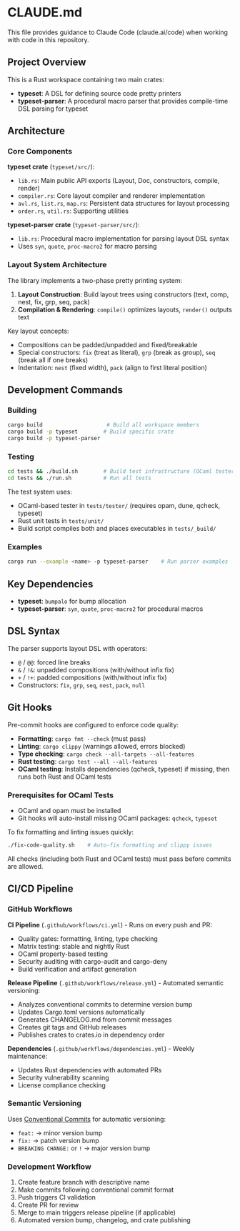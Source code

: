 # CLAUDE.md

This file provides guidance to Claude Code (claude.ai/code) when working with code in this repository.

## Project Overview

This is a Rust workspace containing two main crates:
- **typeset**: A DSL for defining source code pretty printers
- **typeset-parser**: A procedural macro parser that provides compile-time DSL parsing for typeset

## Architecture

### Core Components

**typeset crate** (`typeset/src/`):
- `lib.rs`: Main public API exports (Layout, Doc, constructors, compile, render)
- `compiler.rs`: Core layout compiler and renderer implementation
- `avl.rs`, `list.rs`, `map.rs`: Persistent data structures for layout processing
- `order.rs`, `util.rs`: Supporting utilities

**typeset-parser crate** (`typeset-parser/src/`):
- `lib.rs`: Procedural macro implementation for parsing layout DSL syntax
- Uses `syn`, `quote`, `proc-macro2` for macro parsing

### Layout System Architecture

The library implements a two-phase pretty printing system:
1. **Layout Construction**: Build layout trees using constructors (text, comp, nest, fix, grp, seq, pack)
2. **Compilation & Rendering**: `compile()` optimizes layouts, `render()` outputs text

Key layout concepts:
- Compositions can be padded/unpadded and fixed/breakable
- Special constructors: `fix` (treat as literal), `grp` (break as group), `seq` (break all if one breaks)
- Indentation: `nest` (fixed width), `pack` (align to first literal position)

## Development Commands

### Building
```bash
cargo build                    # Build all workspace members
cargo build -p typeset        # Build specific crate
cargo build -p typeset-parser
```

### Testing
```bash
cd tests && ./build.sh        # Build test infrastructure (OCaml tester + Rust unit tests)
cd tests && ./run.sh          # Run all tests
```

The test system uses:
- OCaml-based tester in `tests/tester/` (requires opam, dune, qcheck, typeset)
- Rust unit tests in `tests/unit/`
- Build script compiles both and places executables in `tests/_build/`

### Examples
```bash
cargo run --example <name> -p typeset-parser    # Run parser examples
```

## Key Dependencies

- **typeset**: `bumpalo` for bump allocation
- **typeset-parser**: `syn`, `quote`, `proc-macro2` for procedural macros

## DSL Syntax

The parser supports layout DSL with operators:
- `@` / `@@`: forced line breaks
- `&` / `!&`: unpadded compositions (with/without infix fix)
- `+` / `!+`: padded compositions (with/without infix fix)
- Constructors: `fix`, `grp`, `seq`, `nest`, `pack`, `null`

## Git Hooks

Pre-commit hooks are configured to enforce code quality:
- **Formatting**: `cargo fmt --check` (must pass)
- **Linting**: `cargo clippy` (warnings allowed, errors blocked)
- **Type checking**: `cargo check --all-targets --all-features`
- **Rust testing**: `cargo test --all --all-features`
- **OCaml testing**: Installs dependencies (qcheck, typeset) if missing, then runs both Rust and OCaml tests

### Prerequisites for OCaml Tests
- OCaml and opam must be installed
- Git hooks will auto-install missing OCaml packages: `qcheck`, `typeset`

To fix formatting and linting issues quickly:
```bash
./fix-code-quality.sh    # Auto-fix formatting and clippy issues
```

All checks (including both Rust and OCaml tests) must pass before commits are allowed.

## CI/CD Pipeline

### GitHub Workflows

**CI Pipeline** (`.github/workflows/ci.yml`) - Runs on every push and PR:
- Quality gates: formatting, linting, type checking
- Matrix testing: stable and nightly Rust
- OCaml property-based testing 
- Security auditing with cargo-audit and cargo-deny
- Build verification and artifact generation

**Release Pipeline** (`.github/workflows/release.yml`) - Automated semantic versioning:
- Analyzes conventional commits to determine version bump
- Updates Cargo.toml versions automatically
- Generates CHANGELOG.md from commit messages
- Creates git tags and GitHub releases
- Publishes crates to crates.io in dependency order

**Dependencies** (`.github/workflows/dependencies.yml`) - Weekly maintenance:
- Updates Rust dependencies with automated PRs
- Security vulnerability scanning
- License compliance checking

### Semantic Versioning

Uses [Conventional Commits](https://conventionalcommits.org/) for automatic versioning:
- `feat:` → minor version bump
- `fix:` → patch version bump  
- `BREAKING CHANGE:` or `!` → major version bump

### Development Workflow
1. Create feature branch with descriptive name
2. Make commits following conventional commit format
3. Push triggers CI validation
4. Create PR for review
5. Merge to main triggers release pipeline (if applicable)
6. Automated version bump, changelog, and crate publishing